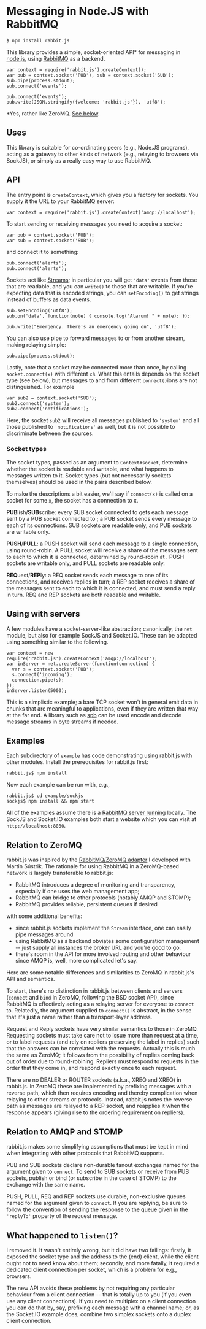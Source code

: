 # Messaging in Node.JS with RabbitMQ

    $ npm install rabbit.js

This library provides a simple, socket-oriented API* for messaging in
[node.js](http://nodejs.org/), using
[RabbitMQ](http://www.rabbitmq.com/) as a backend.

    var context = require('rabbit.js').createContext();
    var pub = context.socket('PUB'), sub = context.socket('SUB');
    sub.pipe(process.stdout);
    sub.connect('events');

    pub.connect('events');
    pub.write(JSON.stringify({welcome: 'rabbit.js'}), 'utf8');

*Yes, rather like ZeroMQ. [See below](#zeromq).

## Uses

This library is suitable for co-ordinating peers (e.g., Node.JS
programs), acting as a gateway to other kinds of network (e.g.,
relaying to browsers via SockJS), or simply as a really easy way to
use RabbitMQ.

## API

The entry point is `createContext`, which gives you a factory for
sockets. You supply it the URL to your RabbitMQ server:

    var context = require('rabbit.js').createContext('amqp://localhost');

To start sending or receiving messages you need to acquire a socket:

    var pub = context.socket('PUB');
    var sub = context.socket('SUB');

and connect it to something:

    pub.connect('alerts');
    sub.connect('alerts');

Sockets act like
[Streams](http://nodejs.org/docs/latest/api/streams.html); in
particular you will get `'data'` events from those that are readable,
and you can `write()` to those that are writable. If you're expecting
data that is encoded strings, you can `setEncoding()` to get strings
instead of buffers as data events.

    sub.setEncoding('utf8');
    sub.on('data', function(note) { console.log("Alarum! " + note); });
    
    pub.write("Emergency. There's an emergency going on", 'utf8');

You can also use pipe to forward messages to or from another stream,
making relaying simple:

    sub.pipe(process.stdout);

Lastly, note that a socket may be connected more than once, by calling
`socket.connect(x)` with different `x`s. What this entails depends on
the socket type (see below), but messages to and from different
`connect()`ions are not distinguished. For example

    var sub2 = context.socket('SUB');
    sub2.connect('system');
    sub2.connect('notifications');

Here, the socket `sub2` will receive all messages published to
`'system'` and all those published to `'notifications'` as well, but
it is not possible to discriminate between the sources.

### Socket types

The socket types, passed as an argument to `Context#socket`, determine
whether the socket is readable and writable, and what happens to
messages written to it. Socket types (but not necessarily sockets
themselves) should be used in the pairs described below.

To make the descriptions a bit easier, we'll say if
`connect(x)` is called on a socket for some `x`, the socket has a
connection to x.

**PUB**lish/**SUB**scribe: every SUB socket connected to <x> gets
each message sent by a PUB socket connected to <x>; a PUB socket
sends every message to each of its connections. SUB sockets are
readable only, and PUB sockets are writable only.

**PUSH**/**PULL**: a PUSH socket will send each message to a
single connection, using round-robin. A PULL socket will receive a
share of the messages sent to each <y> to which it is connected,
determined by round-robin at <y>. PUSH sockets are writable only, and
PULL sockets are readable only.

**REQ**uest/**REP**ly: a REQ socket sends each message to one of
its connections, and receives replies in turn; a REP socket receives a
share of the messages sent to each <y> to which it is connected, and
must send a reply in turn. REQ and REP sockets are both readable and
writable.

## Using with servers

A few modules have a socket-server-like abstraction; canonically, the
`net` module, but also for example SockJS and Socket.IO. These can be
adapted using something similar to the following.

    var context = new require('rabbit.js').createContext('amqp://localhost');
    var inServer = net.createServer(function(connection) {
      var s = context.socket('PUB');
      s.connect('incoming');
      connection.pipe(s);
    });
    inServer.listen(5000);

This is a simplistic example; a bare TCP socket won't in general emit
data in chunks that are meaningful to applications, even if they are
written that way at the far end. A library such as
[spb](https://github.com/squaremo/node-spb) can be used encode and
decode message streams in byte streams if needed.

## Examples

Each subdirectory of `example` has code demonstrating using
rabbit.js with other modules. Install the prerequisites for rabbit.js
first:

    rabbit.js$ npm install

Now each example can be run with, e.g.,

    rabbit.js$ cd example/sockjs
    sockjs$ npm install && npm start

All of the examples assume there is a [RabbitMQ server
running](http://rabbit.mq/download.html) locally. The SockJS and
Socket.IO examples both start a website which you can visit at
`http://localhost:8080`.

## <a name="zeromq"></a>Relation to ZeroMQ

rabbit.js was inspired by the [RabbitMQ/ZeroMQ
adapter](http://github.com/rabbitmq/rmq-0mq/) I developed with Martin
Sústrik. The rationale for using RabbitMQ in a ZeroMQ-based network is
largely transferable to rabbit.js:

 * RabbitMQ introduces a degree of monitoring and transparency,
   especially if one uses the web management app;
 * RabbitMQ can bridge to other protocols (notably AMQP and STOMP);
 * RabbitMQ provides reliable, persistent queues if desired

with some additional benefits:

 * since rabbit.js sockets implement the `Stream` interface, one
   can easily pipe messages around
 * using RabbitMQ as a backend obviates some configuration management
   -- just supply all instances the broker URL and you're good to go.
 * there's room in the API for more involved routing and other
   behaviour since AMQP is, well, more complicated let's say.

Here are some notable differences and similarities to ZeroMQ in
rabbit.js's API and semantics.

To start, there's no distinction in rabbit.js between clients and
servers (`connect` and `bind` in ZeroMQ, following the BSD socket
API), since RabbitMQ is effectively acting as a relaying server for
everyone to `connect` to. Relatedly, the argument supplied to
`connect()` is abstract, in the sense that it's just a name rather
than a transport-layer address.

Request and Reply sockets have very similar semantics to those in
ZeroMQ. Requesting sockets must take care not to issue more than
request at a time, or to label requests (and rely on repliers
preserving the label in replies) such that the answers can be
correlated with the requests. Actually this is much the same as
ZeroMQ; it follows from the possibility of replies coming back out of
order due to round-robining. Repliers must respond to requests in the
order that they come in, and respond exactly once to each request.

There are no DEALER or ROUTER sockets (a.k.a., XREQ and XREQ) in
rabbit.js. In ZeroMQ these are implemented by prefixing messages with
a reverse path, which then requires encoding and thereby complication
when relaying to other streams or protocols. Instead, rabbit.js notes
the reverse path as messages are relayed to a REP socket, and
reapplies it when the response appears (giving rise to the ordering
requirement on repliers).

## Relation to AMQP and STOMP

rabbit.js makes some simplifying assumptions that must be kept in mind
when integrating with other protocols that RabbitMQ supports.

PUB and SUB sockets declare non-durable fanout exchanges named for the
argument given to `connect`. To send to SUB sockets or receive from
PUB sockets, publish or bind (or subscribe in the case of STOMP) to
the exchange with the same name.

PUSH, PULL, REQ and REP sockets use durable, non-exclusive queues
named for the argument given to `connect`. If you are replying, be
sure to follow the convention of sending the response to the queue
given in the `'replyTo'` property of the request message.

## What happened to `listen()`?

I removed it. It wasn't entirely wrong, but it did have two failings:
firstly, it exposed the socket type and the address to the (end)
client, while the client ought not to need know about them; secondly,
and more fatally, it required a dedicated client connection per
socket, which is a problem for e.g., browsers.

The new API avoids these problems by not requiring any particular
behaviour from a client connection -- that is totally up to you (if
you even use any client connections). If you need to multiplex on a
client connection you can do that by, say, prefixing each message with
a channel name; or, as the Socket.IO example does, combine two simplex
sockets onto a duplex client connection.
